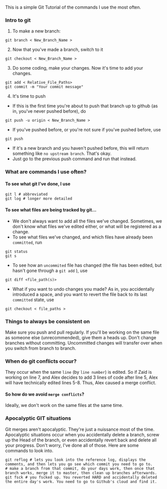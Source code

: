 This is a simple Git Tutorial of the commands I use the most often.

### Intro to git

1. To make a new branch:

```shell
git branch < New_Branch_Name >
```

2. Now that you've made a branch, switch to it

```shell
git checkout < New_Branch_Name >
```

3. Do some coding, make your changes. Now it's time to add your changes.

```shell
git add < Relative_File_Paths>
git commit -m "Your commit message"
```

4. It's time to push

  * If this is the first time you're about to push that branch up to github (as in, you've never pushed before), do

```shell
git push -u origin < New_Branch_Name >
```

  * If you've pushed before, or you're not sure if you've pushed before, use 

```shell
git push 
```

  * If it's a new branch and you haven't pushed before, this will return something like `no upstream branch`. That's okay. 
  * Just go to the previous push command and run that instead.

### What are commands I use often?

#### To see what git I've done, I use
```shell
git l # abbreviated
git log # longer more detailed 
```

#### To see what files are being tracked by git...

  * We don't always want to add all the files we've changed. Sometimes, we don't know what files we've edited either, or what will be registered as a change.
  * To see what files we've changed, and which files have already been `committed`, run
  
```shell
git status
git s
```

  * To see how an `uncommited` file has changed (the file has been edited, but hasn't gone through a `git add` ), use 

  ```shell
  git diff <file_path(s)>
  ```

  * What if you want to undo changes you made? As in, you accidentally introduced a space, and you want to revert the file back to its last `committed` state, use 

  ```shell
  git checkout < file_paths >
  ```

### Things to always be consistent on

  Make sure you push and pull regularly. If you'll be working on the same file as someone else (unrecommended), give them a heads up.
  Don't change branches without committing. Uncommitted changes will transfer over when you switch from branch to branch.


### When do git conflicts occur?

  They occur when the same `line` (by `line number`) is edited. So if Zaid is working on line 7, and Alex decides to add 3 lines of code after line 5, Alex will have technically edited lines 5-8. Thus, Alex caused a merge conflict.

#### So how do we avoid `merge conflicts`? 

  Ideally, we don't work on the same files at the same time. 


### Apocalyptic GIT situations

Git merges aren't apocalyptic. They're just a nuissance most of the time. Apocalyptic situations occur when you accidentally delete a branch, screw up the Head of the branch, or even accidentally revert back and delete all your progress. Don't worry, I've done all of those. Here are some commands to look into.

```shell
git reflog # lets you look into the reference log, displays the comments, and then lets you go see which commit you need to go to.
# make a branch from that commit, do your days work, then once that branch works, merge it to master, then clean up branches afterwards.
git fsck # you fscked up. You reverted HARD and accidentally deleted the entire day's work. You need to go to Github's cloud and find it.
```